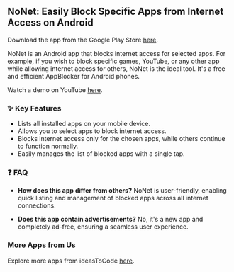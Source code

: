 ## NoNet: Easily Block Specific Apps from Internet Access on Android

Download the app from the Google Play Store [here](https://play.google.com/store/apps/details?id=com.ideastocode.nonet).

NoNet is an Android app that blocks internet access for selected apps. For example, if you wish to block specific games, YouTube, or any other app while allowing internet access for others, NoNet is the ideal tool. It's a free and efficient AppBlocker for Android phones.

Watch a demo on YouTube [here](https://www.youtube.com/watch?v=kOKr2pIHVss).

### ✨ Key Features
- Lists all installed apps on your mobile device.
- Allows you to select apps to block internet access.
- Blocks internet access only for the chosen apps, while others continue to function normally.
- Easily manages the list of blocked apps with a single tap.

### ❓ FAQ
- **How does this app differ from others?**
  NoNet is user-friendly, enabling quick listing and management of blocked apps across all internet connections.

- **Does this app contain advertisements?**
  No, it's a new app and completely ad-free, ensuring a seamless user experience.

### More Apps from Us
Explore more apps from ideasToCode [here](https://play.google.com/store/apps/developer?id=ideasToCode).
